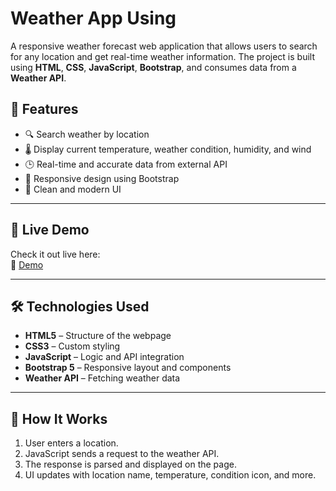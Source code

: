 # Weather App Using

A responsive weather forecast web application that allows users to search for any location and get real-time weather information. The project is built using **HTML**, **CSS**, **JavaScript**, **Bootstrap**, and consumes data from a **Weather API**.
## 📌 Features

- 🔍 Search weather by location
- 🌡️ Display current temperature, weather condition, humidity, and wind
- 🕒 Real-time and accurate data from external API
- 📱 Responsive design using Bootstrap
- 🎨 Clean and modern UI

---

## 🚀 Live Demo

Check it out live here:  
🔗 [Demo](https://fakhrbasha.github.io/Weather/)

---

## 🛠️ Technologies Used

- **HTML5** – Structure of the webpage
- **CSS3** – Custom styling
- **JavaScript** – Logic and API integration
- **Bootstrap 5** – Responsive layout and components
- **Weather API** – Fetching weather data

---

## 🧠 How It Works

1. User enters a location.
2. JavaScript sends a request to the weather API.
3. The response is parsed and displayed on the page.
4. UI updates with location name, temperature, condition icon, and more.


